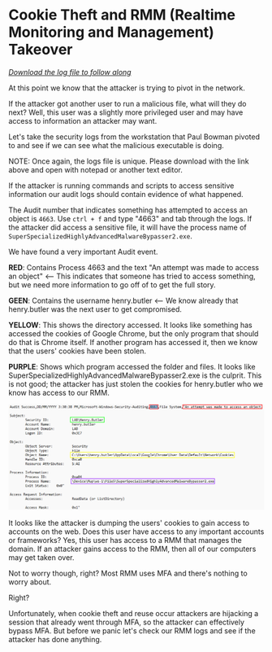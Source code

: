 # Cookie Theft and RMM (Realtime Monitoring and Management) Takeover

[*Download the log file to follow along*](./logs/cookie_theft.csv)

At this point we know that the attacker is trying to pivot in the network.

If the attacker got another user to run a malicious file, what will they do next? Well, this user was a slightly more privileged user and may have access to information an attacker may want.

Let's take the security logs from the workstation that Paul Bowman pivoted to and see if we can see what the malicious executable is doing. 

NOTE: Once again, the logs file is unique. Please download with the link above and open with notepad or another text editor.

If the attacker is running commands and scripts to access sensitive information our audit logs should contain evidence of what happened.

The Audit number that indicates something has attempted to access an object is `4663`. Use `ctrl + f` and type "4663" and tab through the logs. If the attacker did access a sensitive file, it will have the process name of `SuperSpecializedHighlyAdvancedMalwareBypasser2.exe`.

We have found a very important Audit event.

**RED**: Contains Process 4663 and the text "An attempt was made to access an object" <-- This indicates that someone has tried to access something, but we need more information to go off of to get the full story.

**GEEN**: Contains the username henry.butler <-- We know already that henry.butler was the next user to get compromised.

**YELLOW**: This shows the directory accessed. It looks like something has accessed the cookies of Google Chrome, but the only program that should do that is Chrome itself. If another program has accessed it, then we know that the users' cookies have been stolen.

**PURPLE**: Shows which program accessed the folder and files. It looks like SuperSpecializedHighlyAdvancedMalwareBypasser2.exe is the culprit. This is not good; the attacker has just stolen the cookies for henry.butler who we know has access to our RMM.

![cookie being stolen](./images/pivot.PNG)

It looks like the attacker is dumping the users' cookies to gain access to accounts on the web. Does this user have access to any important accounts or frameworks? Yes, this user has access to a RMM that manages the domain. If an attacker gains access to the RMM, then all of our computers may get taken over.

Not to worry though, right? Most RMM uses MFA and there's nothing to worry about.

Right?

Unfortunately, when cookie theft and reuse occur attackers are hijacking a session that already went through MFA, so the attacker can effectively bypass MFA. But before we panic let's check our RMM logs and see if the attacker has done anything.
